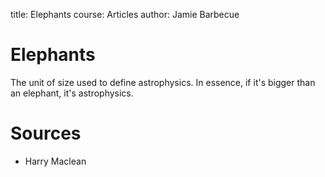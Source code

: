 title: Elephants
course: Articles
author: Jamie Barbecue

Elephants
====

The unit of size used to define astrophysics. In essence, if it's bigger than an elephant, it's astrophysics.

Sources
====

- Harry Maclean
